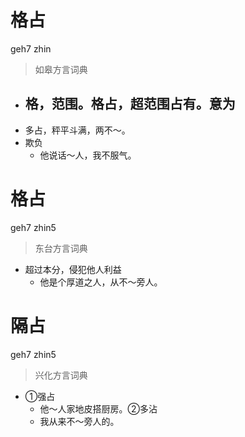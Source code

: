 # 格占
geh7 zhin
> 如皋方言词典
- 格，范围。格占，超范围占有。意为
  - 
- 多占，秤平斗满，两不～。
- 欺负
  - 他说话～人，我不服气。

# 格占
geh7 zhin5
> 东台方言词典
- 超过本分，侵犯他人利益
  - 他是个厚道之人，从不～旁人。

# 隔占
geh7 zhin5
> 兴化方言词典
- ①强占
  - 他～人家地皮搭厨房。②多沾
  - 我从来不～旁人的。
